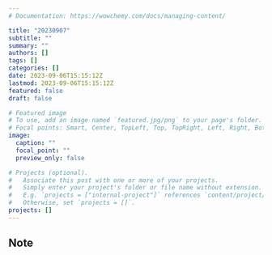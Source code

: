 ```yaml
---
# Documentation: https://wowchemy.com/docs/managing-content/

title: "20230907"
subtitle: ""
summary: ""
authors: []
tags: []
categories: []
date: 2023-09-06T15:15:12Z
lastmod: 2023-09-06T15:15:12Z
featured: false
draft: false

# Featured image
# To use, add an image named `featured.jpg/png` to your page's folder.
# Focal points: Smart, Center, TopLeft, Top, TopRight, Left, Right, BottomLeft, Bottom, BottomRight.
image:
  caption: ""
  focal_point: ""
  preview_only: false

# Projects (optional).
#   Associate this post with one or more of your projects.
#   Simply enter your project's folder or file name without extension.
#   E.g. `projects = ["internal-project"]` references `content/project/deep-learning/index.md`.
#   Otherwise, set `projects = []`.
projects: []
---
```


## Note

